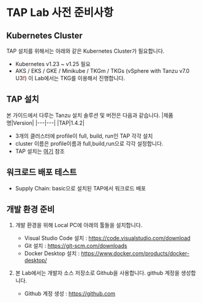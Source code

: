 # TAP Lab 사전 준비사항

## Kubernetes Cluster
TAP 설치를 위해서는 아래와 같은 Kubernetes Cluster가 필요합니다.
- Kubernetes v1.23 ~ v1.25 필요
- AKS / EKS / GKE / Minikube / TKGm / TKGs (vSphere with Tanzu v7.0 U3<font color="red">f</font>)
이 Lab에서는 TKG를 이용해서 진행합니다.

## TAP 설치
본 가이드에서 다루는 Tanzu 설치 솔루션 및 버전은 다음과 같습니다.
|제품명|Version|
|---|---|
|TAP|1.4.2|
- 3개의 클러스터에 profile이 full, build, run인 TAP 각각 설치
- cluster 이름은 profile이름과 full,build,run으로 각각 설정합니다.
- TAP 설치는 [여기](./install/install-on-vsphere-hol.md) 참조

## 워크로드 배포 테스트
- Supply Chain: basic으로 설치된 TAP에서 워크로드 배포
  
## 개발 환경 준비
1. 개발 환경을 위해 Local PC에 아래의 툴들을 설치합니다.
   - Visual Studio Code 설치 : https://code.visualstudio.com/download
   - Git 설치 : https://git-scm.com/downloads
   - Docker Desktop 설치 : https://www.docker.com/products/docker-desktop/

2. 본 Lab에서는 개발자 소스 저장소로 Github을 사용합니다. github 계정을 생성합니다.
   - Github 계정 생성 : https://github.com
